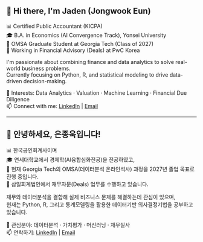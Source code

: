 ## 👋 Hi there, I'm Jaden (Jongwook Eun)

📊 Certified Public Accountant (KICPA)  
🎓 B.A. in Economics (AI Convergence Track), Yonsei University  
📘 OMSA Graduate Student at Georgia Tech (Class of 2027)  
💼 Working in Financial Advisory (Deals) at PwC Korea  

I'm passionate about combining finance and data analytics to solve real-world business problems.  
Currently focusing on Python, R, and statistical modeling to drive data-driven decision-making.

🔎 Interests: Data Analytics · Valuation · Machine Learning · Financial Due Diligence  
📫 Connect with me: [LinkedIn](https://www.linkedin.com/in/eunjongwook) | [Email](mailto:eunjongwook@gmail.com)

---

## 👋 안녕하세요, 은종욱입니다!

📊 한국공인회계사이며  
🎓 연세대학교에서 경제학(AI융합심화전공)을 전공하였고,  
📘 현재 Georgia Tech의 OMSA(데이터분석 온라인석사) 과정을 2027년 졸업 목표로 진행 중입니다.  
💼 삼일회계법인에서 재무자문(Deals) 업무를 수행하고 있습니다.  

재무와 데이터분석을 결합해 실제 비즈니스 문제를 해결하는데 관심이 있으며,  
현재는 Python, R, 그리고 통계모델링을 활용한 데이터기반 의사결정기법을 공부하고 있습니다.

🔎 관심분야: 데이터분석 · 가치평가 · 머신러닝 · 재무실사  
📫 연락하기: [LinkedIn](https://www.linkedin.com/in/eunjongwook) | [Email](mailto:eunjongwook@gmail.com)
